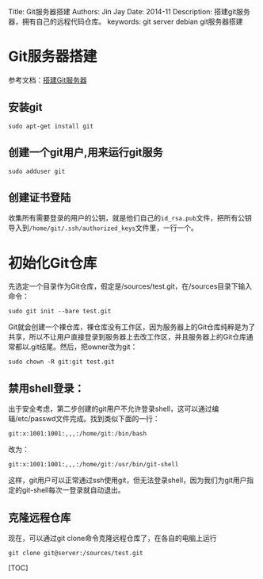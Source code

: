 Title:  Git服务器搭建
Authors: Jin Jay
Date:    2014-11
Description: 搭建git服务器，拥有自己的远程代码仓库。
keywords: git server debian
          git服务器搭建


# Git服务器搭建
参考文档：[搭建Git服务器](http://www.liaoxuefeng.com/wiki/0013739516305929606dd18361248578c67b8067c8c017b000/00137583770360579bc4b458f044ce7afed3df579123eca000)

## 安装git

    sudo apt-get install git
## 创建一个git用户,用来运行git服务

    sudo adduser git
## 创建证书登陆
收集所有需要登录的用户的公钥，就是他们自己的`id_rsa.pub`文件，把所有公钥导入到`/home/git/.ssh/authorized_keys`文件里，一行一个。
# 初始化Git仓库
先选定一个目录作为Git仓库，假定是/sources/test.git，在/sources目录下输入命令：

    sudo git init --bare test.git
Git就会创建一个裸仓库，裸仓库没有工作区，因为服务器上的Git仓库纯粹是为了共享，所以不让用户直接登录到服务器上去改工作区，并且服务器上的Git仓库通常都以.git结尾。然后，把owner改为git：

    sudo chown -R git:git test.git
## 禁用shell登录：
出于安全考虑，第二步创建的git用户不允许登录shell，这可以通过编辑/etc/passwd文件完成。找到类似下面的一行：

    git:x:1001:1001:,,,:/home/git:/bin/bash
改为：

    git:x:1001:1001:,,,:/home/git:/usr/bin/git-shell
这样，git用户可以正常通过ssh使用git，但无法登录shell，因为我们为git用户指定的git-shell每次一登录就自动退出。

## 克隆远程仓库
现在，可以通过git clone命令克隆远程仓库了，在各自的电脑上运行

    git clone git@server:/sources/test.git













[TOC]
